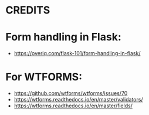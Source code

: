 # CREDITS


# Form handling in Flask:
-   https://overiq.com/flask-101/form-handling-in-flask/


# For WTFORMS:
-   https://github.com/wtforms/wtforms/issues/70
-   https://wtforms.readthedocs.io/en/master/validators/
-   https://wtforms.readthedocs.io/en/master/fields/